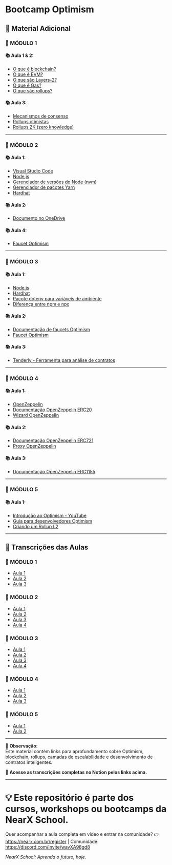 # Bootcamp Optimism

## 📌 Material Adicional

### 📖 MÓDULO 1

#### 📚 Aula 1 & 2:
- [O que é blockchain?](https://blog.nubank.com.br/o-que-e-blockchain/)
- [O que é EVM?](https://panoramacrypto.transfero.com/o-que-e-evm-e-por-que-e-fundamental-para-a-rede-ethereum/)
- [O que são Layers-2?](https://br.cointelegraph.com/news/what-are-layer-2-blockchains-and-how-they-work)
- [O que é Gas?](https://crypto.com/university/pt-br/what-is-gas)
- [O que são rollups?](https://www.ledger.com/pt-br/academy/topicos/blockchain/o-que-sao-rollups-de-blockchain)

#### 📚 Aula 3:
- [Mecanismos de consenso](https://adrianomartinsantonio.com.br/blog/os-diferentes-mecanismos-de-consenso-da-blockchain-o-que-sao-e-como-funcionam/)
- [Rollups otimistas](https://ethereum.org/pt-br/developers/docs/scaling/optimistic-rollups)
- [Rollups ZK (zero knowledge)](https://chain.link/education-hub/zero-knowledge-rollup)

---

### 📖 MÓDULO 2

#### 📚 Aula 1:
- [Visual Studio Code](https://code.visualstudio.com/)
- [Node.js](https://nodejs.org/en)
- [Gerenciador de versões do Node (nvm)](https://github.com/nvm-sh/nvm)
- [Gerenciador de pacotes Yarn](https://yarnpkg.com/)
- [Hardhat](https://hardhat.org/)

#### 📚 Aula 2:
- [Documento no OneDrive](https://onedrive.live.com/edit?id=BE24C4B1A4DDEF75!336939&resid=BE24C4B1A4DDEF75!336939&ithint=file%2Cdocx&authkey=!AFIKYPx8FV_KBCY&wdo=2&cid=be24c4b1a4ddef75)

#### 📚 Aula 4:
- [Faucet Optimism](https://app.optimism.io/faucet?utm_source=docs)

---

### 📖 MÓDULO 3

#### 📚 Aula 1:
- [Node.js](https://nodejs.org/en)
- [Hardhat](https://hardhat.org/)
- [Pacote dotenv para variáveis de ambiente](https://www.npmjs.com/package/dotenv)
- [Diferença entre npm e npx](https://pt.stackoverflow.com/questions/433378/qual-a-diferen%C3%A7a-entre-npm-e-npx)

#### 📚 Aula 2:
- [Documentação de faucets Optimism](https://docs.optimism.io/builders/tools/build/faucets)
- [Faucet Optimism](https://app.optimism.io/faucet?utm_source=docs)

#### 📚 Aula 3:
- [Tenderly - Ferramenta para análise de contratos](https://tenderly.co/)

---

### 📖 MÓDULO 4

#### 📚 Aula 1:
- [OpenZeppelin](https://www.openzeppelin.com/)
- [Documentação OpenZeppelin ERC20](https://docs.openzeppelin.com/contracts/4.x/erc20)
- [Wizard OpenZeppelin](https://wizard.openzeppelin.com/)

#### 📚 Aula 2:
- [Documentação OpenZeppelin ERC721](https://docs.openzeppelin.com/contracts/3.x/erc721)
- [Proxy OpenZeppelin](https://docs.openzeppelin.com/contracts/3.x/api/proxy)

#### 📚 Aula 3:
- [Documentação OpenZeppelin ERC1155](https://docs.openzeppelin.com/contracts/3.x/erc1155)

---

### 📖 MÓDULO 5

#### 📚 Aula 1:
- [Introdução ao Optimism - YouTube](https://www.youtube.com/watch?v=PcgAKoUKRv4)
- [Guia para desenvolvedores Optimism](https://docs.optimism.io/stack/getting-started)
- [Criando um Rollup L2](https://docs.optimism.io/builders/chain-operators/tutorials/create-l2-rollup)

---

## 🎤 Transcrições das Aulas

### 📖 MÓDULO 1
- [Aula 1](./mod1/aula1.md)
- [Aula 2](./mod1/aula2.md)
- [Aula 3](./mod1/aula3.md)

### 📖 MÓDULO 2
- [Aula 1](./mod2/aula1.md)
- [Aula 2](./mod2/aula2.md)
- [Aula 3](./mod2/aula3.md)
- [Aula 4](./mod2/aula4.md)

### 📖 MÓDULO 3
- [Aula 1](./mod3/aula1.md)
- [Aula 2](./mod3/aula2.md)
- [Aula 3](./mod3/aula3.md)
- [Aula 4](./mod3/aula4.md)

### 📖 MÓDULO 4
- [Aula 1](./mod4/aula1.md)
- [Aula 2](./mod4/aula2.md)
- [Aula 3](./mod4/aula3.md)

### 📖 MÓDULO 5
- [Aula 1](./mod5/aula1.md)
- [Aula 2](./mod5/aula2.md)

---

📢 **Observação**:  
Este material contém links para aprofundamento sobre Optimism, blockchain, rollups, camadas de escalabilidade e desenvolvimento de contratos inteligentes.  

🔗 **Acesse as transcrições completas no Notion pelos links acima.**  

---

# 💡 Este repositório é parte dos cursos, workshops ou bootcamps da NearX School.

Quer acompanhar a aula completa em vídeo e entrar na comunidade? 
👉 https://nearx.com.br/register | Comunidade: https://discord.com/invite/wavXA98gd8

_NearX School: Aprenda o futuro, hoje._
